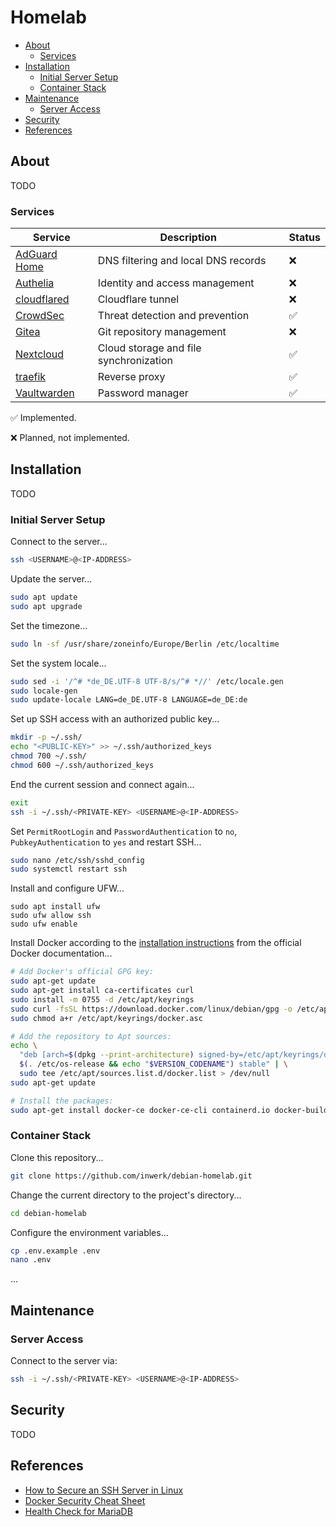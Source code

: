 # Homelab

- [About](#about)
   - [Services](#services)
- [Installation](#installation)
   - [Initial Server Setup](#initial-server-setup)
   - [Container Stack](#container-stack)
- [Maintenance](#maintenance)
  - [Server Access](#server-access)
- [Security](#security)
- [References](#references)

## About

TODO

### Services

| Service                                                         | Description                            | Status |
| --------------------------------------------------------------- | -------------------------------------- | ------ |
| [AdGuard Home](https://github.com/AdguardTeam/AdGuardHome/)     | DNS filtering and local DNS records    | ❌     |
| [Authelia](https://github.com/authelia/authelia)                | Identity and access management         | ❌     |
| [cloudflared](https://github.com/cloudflare/cloudflared)        | Cloudflare tunnel                      | ❌     |
| [CrowdSec](https://github.com/crowdsecurity/crowdsec)           | Threat detection and prevention        | ✅     |
| [Gitea](https://github.com/go-gitea/gitea)                      | Git repository management              | ❌     |
| [Nextcloud](https://github.com/nextcloud/docker)                | Cloud storage and file synchronization | ✅     |
| [traefik](https://github.com/traefik/traefik)                   | Reverse proxy                          | ✅     |
| [Vaultwarden](https://github.com/dani-garcia/vaultwarden)       | Password manager                       | ✅     |

✅ Implemented.

❌ Planned, not implemented.

## Installation

TODO

### Initial Server Setup

Connect to the server...

```bash
ssh <USERNAME>@<IP-ADDRESS>
```

Update the server...

```bash
sudo apt update
sudo apt upgrade
```

Set the timezone...

```bash
sudo ln -sf /usr/share/zoneinfo/Europe/Berlin /etc/localtime
```

Set the system locale...

```bash
sudo sed -i '/^# *de_DE.UTF-8 UTF-8/s/^# *//' /etc/locale.gen
sudo locale-gen
sudo update-locale LANG=de_DE.UTF-8 LANGUAGE=de_DE:de
```

Set up SSH access with an authorized public key...

```bash
mkdir -p ~/.ssh/
echo "<PUBLIC-KEY>" >> ~/.ssh/authorized_keys
chmod 700 ~/.ssh/
chmod 600 ~/.ssh/authorized_keys
```

End the current session and connect again...

```bash
exit
ssh -i ~/.ssh/<PRIVATE-KEY> <USERNAME>@<IP-ADDRESS>
```

Set `PermitRootLogin` and `PasswordAuthentication` to `no`, `PubkeyAuthentication` to `yes` and restart SSH...

```bash
sudo nano /etc/ssh/sshd_config
sudo systemctl restart ssh
```

Install and configure UFW...

```
sudo apt install ufw
sudo ufw allow ssh
sudo ufw enable
```

Install Docker according to the [installation instructions](https://docs.docker.com/engine/install/debian/) from the official Docker documentation...

```bash
# Add Docker's official GPG key:
sudo apt-get update
sudo apt-get install ca-certificates curl
sudo install -m 0755 -d /etc/apt/keyrings
sudo curl -fsSL https://download.docker.com/linux/debian/gpg -o /etc/apt/keyrings/docker.asc
sudo chmod a+r /etc/apt/keyrings/docker.asc

# Add the repository to Apt sources:
echo \
  "deb [arch=$(dpkg --print-architecture) signed-by=/etc/apt/keyrings/docker.asc] https://download.docker.com/linux/debian \
  $(. /etc/os-release && echo "$VERSION_CODENAME") stable" | \
  sudo tee /etc/apt/sources.list.d/docker.list > /dev/null
sudo apt-get update

# Install the packages:
sudo apt-get install docker-ce docker-ce-cli containerd.io docker-buildx-plugin docker-compose-plugin
```

### Container Stack

Clone this repository...

```bash
git clone https://github.com/inwerk/debian-homelab.git
```

Change the current directory to the project's directory...

```bash
cd debian-homelab
```

Configure the environment variables...

```bash
cp .env.example .env
nano .env
```

...

## Maintenance

### Server Access

Connect to the server via:

```bash
ssh -i ~/.ssh/<PRIVATE-KEY> <USERNAME>@<IP-ADDRESS>
```

## Security

TODO

## References
- [How to Secure an SSH Server in Linux](https://www.baeldung.com/linux/secure-ssh-server)
- [Docker Security Cheat Sheet](https://cheatsheetseries.owasp.org/cheatsheets/Docker_Security_Cheat_Sheet.html)
- [Health Check for MariaDB](https://mariadb.com/kb/en/using-healthcheck-sh/)

